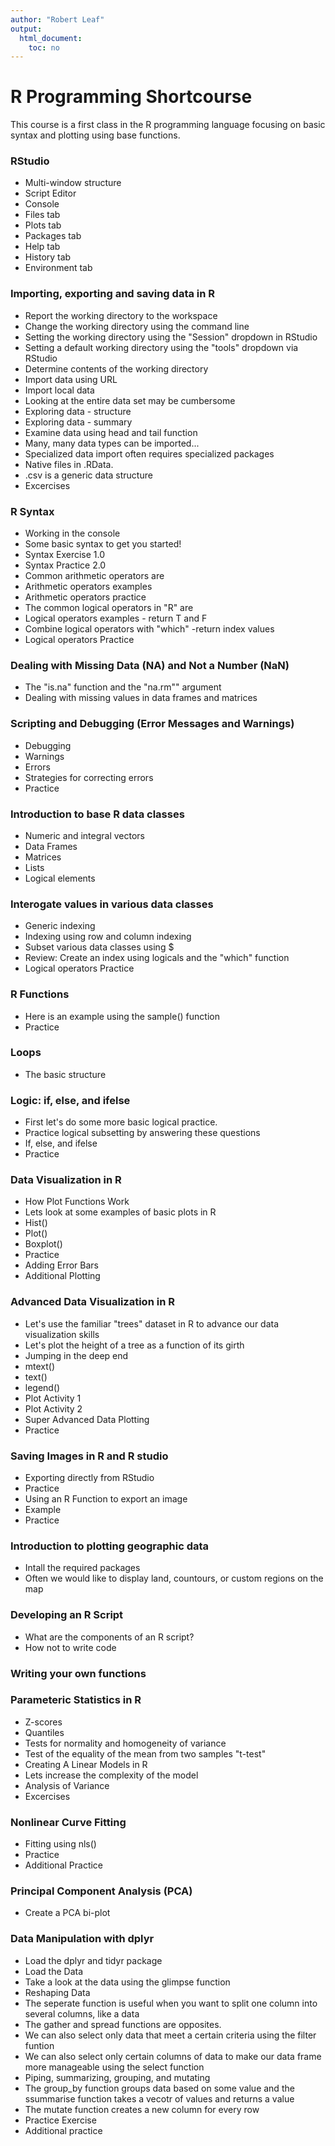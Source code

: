 ```yaml
---
author: "Robert Leaf"
output:
  html_document:
    toc: no
---
```

# R Programming Shortcourse

This course is a first class in the R programming language focusing on basic syntax and plotting using base functions.

### RStudio 

 + Multi-window structure
 + Script Editor
 + Console
 + Files tab
 + Plots tab
 + Packages tab
 + Help tab
 + History tab
 + Environment tab
 
### Importing, exporting and saving data in R

 + Report the working directory to the workspace
 + Change the working directory using the command line
 + Setting the working directory using the "Session" dropdown in RStudio
 + Setting a default working directory using the "tools" dropdown via RStudio
 + Determine contents of the working directory
 + Import data using URL
 + Import local data
 + Looking at the entire data set may be cumbersome
 + Exploring data - structure
 + Exploring data - summary
 + Examine data using head and tail function
 + Many, many data types can be imported...
 + Specialized data import often requires specialized packages
 + Native files in .RData.
 + .csv is a generic data structure
 + Excercises
 
### R Syntax

 + Working in the console
 + Some basic syntax to get you started!
 + Syntax Exercise 1.0
 + Syntax Practice 2.0
 + Common arithmetic operators are
 + Arithmetic operators examples
 + Arithmetic operators practice
 + The common logical operators in "R" are
 + Logical operators examples - return T and F
 + Combine logical operators with "which" -return index values
 + Logical operators Practice
 
### Dealing with Missing Data (NA) and Not a Number (NaN)

 + The "is.na" function and the "na.rm"" argument
 + Dealing with missing values in data frames and matrices
 
### Scripting and Debugging (Error Messages and Warnings)

 + Debugging
 + Warnings
 + Errors
 + Strategies for correcting errors
 + Practice
 
### Introduction to base R data classes

 + Numeric and integral vectors
 + Data Frames
 + Matrices
 + Lists
 + Logical elements
 
### Interogate values in various data classes

 + Generic indexing
 + Indexing using row and column indexing
 + Subset various data classes using $
 + Review: Create an index using logicals and the "which" function
 + Logical operators Practice

### R Functions

 + Here is an example using the sample() function
 + Practice
 
### Loops

 + The basic structure
 
### Logic: if, else, and ifelse

 + First let's do some more basic logical practice.
 + Practice logical subsetting by answering these questions
 + If, else, and ifelse
 + Practice
 
### Data Visualization in R

 + How Plot Functions Work
 + Lets look at some examples of basic plots in R
 + Hist()
 + Plot()
 + Boxplot()
 + Practice
 + Adding Error Bars
 + Additional Plotting
 
### Advanced Data Visualization in R

 + Let's use the familiar "trees" dataset in R to advance our data visualization skills
 + Let's plot the height of a tree as a function of its girth
 + Jumping in the deep end
 + mtext()
 + text()
 + legend()
 + Plot Activity 1
 + Plot Activity 2
 + Super Advanced Data Plotting 
 + Practice

### Saving Images in R and R studio

 + Exporting directly from RStudio
 + Practice
 + Using an R Function to export an image
 + Example
 + Practice
 
### Introduction to plotting geographic data

 + Intall the required packages
 + Often we would like to display land, countours, or custom regions on the map
 
### Developing an R Script

 + What are the components of an R script?
 + How not to write code
 
### Writing your own functions

### Parameteric Statistics in R

 + Z-scores
 + Quantiles
 + Tests for normality and homogeneity of variance
 + Test of the equality of the mean from two samples "t-test"
 + Creating A Linear Models in R
 + Lets increase the complexity of the model
 + Analysis of Variance
 + Excercises
 
### Nonlinear Curve Fitting

 + Fitting using nls()
 + Practice
 + Additional Practice
 
### Principal Component Analysis (PCA)

 + Create a PCA bi-plot
 
### Data Manipulation with dplyr

 + Load the dplyr and tidyr package
 + Load the Data
 + Take a look at the data using the glimpse function
 + Reshaping Data
 + The seperate function is useful when you want to split one column into several columns, like a data
 + The gather and spread functions are opposites.
 + We can also select only data that meet a certain criteria using the filter funtion
 + We can also select only certain columns of data to make our data frame more manageable using the select function
 + Piping, summarizing, grouping, and mutating
 + The group_by function groups data based on some value and the ssummarise function takes a vecotr of values and returns a value
 + The mutate function creates a new column for every row
 + Practice Exercise
 + Additional practice
 
 
 
 
 
 
 
 
 
 
 
 
 
 
 
 
 
 
 
 
 
 
